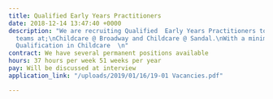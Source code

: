 ```yaml
---
title: Qualified Early Years Practitioners
date: 2018-12-14 13:47:40 +0000
description: "We are recruiting Qualified  Early Years Practitioners to join our existing
  teams at;\nChildcare @ Broadway and Childcare @ Sandal.\nWith a minimum Level 2
  Qualification in Childcare  \n"
contract: We have several permanent positions available
hours: 37 hours per week 51 weeks per year
pay: Will be discussed at interview
application_link: "/uploads/2019/01/16/19-01 Vacancies.pdf"

---
```

